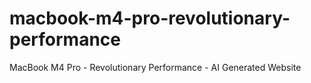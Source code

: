 # macbook-m4-pro-revolutionary-performance
MacBook M4 Pro - Revolutionary Performance - AI Generated Website

